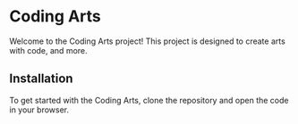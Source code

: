# Coding Arts

Welcome to the Coding Arts project! This project is designed to create arts with code, and more.

## Installation

To get started with the Coding Arts, clone the repository and open the code in your browser.
